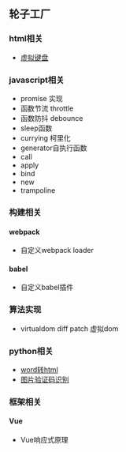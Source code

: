 ## 轮子工厂

### html相关
- [虚拟键盘](https://github.com/xieQin/virtual-keyboard)

### javascript相关
- promise 实现
- 函数节流 throttle
- 函数防抖 debounce
- sleep函数
- currying 柯里化
- generator自执行函数
- call
- apply
- bind
- new
- trampoline

### 构建相关
#### webpack
 - 自定义webpack loader
#### babel
 - 自定义babel插件

### 算法实现
- virtualdom diff patch 虚拟dom

### python相关
- [word转html](https://github.com/xieQin/word2html)
- [图片验证码识别](https://github.com/xieQin/pytorch-captcha)

### 框架相关
#### Vue
 - Vue响应式原理
